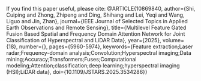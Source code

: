 If you find this paper useful, please cite:
@ARTICLE{10869840,
  author={Shi, Cuiping and Zhong, Zhipeng and Ding, Shihang and Lei, Yeqi and Wang, Liguo and Jin, Zhan},
  journal={IEEE Journal of Selected Topics in Applied Earth Observations and Remote Sensing}, 
  title={Multilevel Feature Gated Fusion Based Spatial and Frequency Domain Attention Network for Joint Classification of Hyperspectral and LiDAR Data}, 
  year={2025},
  volume={18},
  number={},
  pages={5960-5974},
  keywords={Feature extraction;Laser radar;Frequency-domain analysis;Convolution;Hyperspectral imaging;Data mining;Accuracy;Transformers;Fuses;Computational modeling;Attention;classification;deep learning;hyperspectral imaging (HSI);LiDAR data},
  doi={10.1109/JSTARS.2025.3534286}}
